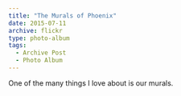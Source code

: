 ```yaml
---
title: "The Murals of Phoenix"
date: 2015-07-11
archive: flickr
type: photo-album
tags: 
  - Archive Post
  - Photo Album
---
```


One of the many things I love about is our murals.
